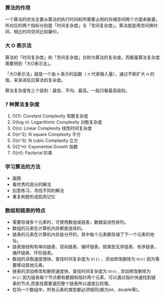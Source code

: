 ### 算法的作用

一个算法的优劣主要从算法的执行时间和所需要占用的存储空间两个方面来衡量。所对应的两个指标分别是「时间复杂度」与「空间复杂度」。算法就是用空间换时间，相比时间空间比较廉价。

### 大 O 表示法

算法的「时间复杂度」和「空间复杂度」合称为算法的复杂度。而衡量算法复杂度需要用到「大O表示法」。

「大O表示法」就是一个由 n 表示的函数（ n 代表输入量），通过不断扩大 n 的值，来渐进反应算法的复杂度。

算法复杂度有三个级别：最低、平均、最高。一般只看最高级别。

### 7 种算法复杂度

1. O(1): Constant Complexity 常数复杂度
2. O(log n): Logarithmic Complexity 对数复杂度 
3. O(n): Linear Complexity 线性时间复杂度 
4. O(n^2): N square Complexity 平方
5. O(n^3): N cubic Complexity 立方
6. O(2^n): Exponential Growth 指数
7. O(n!): Factorial 阶乘

### 学习算法的方法

- 画图
- 看优秀的高分的解法
- 刻意练习，寻找不同的解法
- 重复刷题形成肌肉记忆

### 数组和链表的特点

- 需要存储多个元素时，可使用数组或链表，数据呈线性排列。
- 数组的元素在计算机内存都是连续的。
- 链表的元素在计算机内存是分开的，其中每个元素都存储了下一个元素的地址。
- 链表按结构有单向链表、双向链表、循环链表，按类型无序链表、有序链表、循环链表、环形链表。
- 数组的读取速度很快，查找时间复杂度为 `O(1)` ，添加修改删除为 `O(n)` 因为需要移动其他元素。
- 链表的添加修改和删除速度快，查找时间复杂度为 `O(n)` , 添加修改删除为 `O(1)` 因为链表每个节点都有数据和指针两个元素，可以通过指针快速找到链表的节点,而查找需要遍历整个链表所以速度比较慢。
- 在同一个数组中，所有元素的类型都必须相同(都为int、double等)。